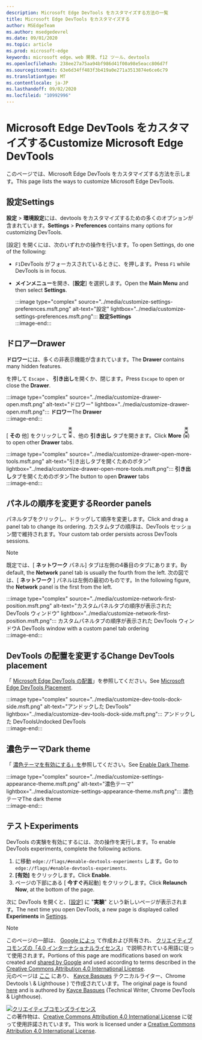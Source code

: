 ```yaml
---
description: Microsoft Edge DevTools をカスタマイズする方法の一覧
title: Microsoft Edge DevTools をカスタマイズする
author: MSEdgeTeam
ms.author: msedgedevrel
ms.date: 09/01/2020
ms.topic: article
ms.prod: microsoft-edge
keywords: microsoft edge、web 開発、f12 ツール、devtools
ms.openlocfilehash: 238ee27a75aa94bf986d41f00a98e5eacc806d7f
ms.sourcegitcommit: 63e6d34ff483f3b419a0e271a3513874e6ce6c79
ms.translationtype: MT
ms.contentlocale: ja-JP
ms.lasthandoff: 09/02/2020
ms.locfileid: "10992996"
---
```

<!-- Copyright Kayce Basques 

   Licensed under the Apache License, Version 2.0 (the "License");
   you may not use this file except in compliance with the License.
   You may obtain a copy of the License at

       https://www.apache.org/licenses/LICENSE-2.0

   Unless required by applicable law or agreed to in writing, software
   distributed under the License is distributed on an "AS IS" BASIS,
   WITHOUT WARRANTIES OR CONDITIONS OF ANY KIND, either express or implied.
   See the License for the specific language governing permissions and
   limitations under the License.  -->





# <span data-ttu-id="3d7aa-104">Microsoft Edge DevTools をカスタマイズする</span><span class="sxs-lookup"><span data-stu-id="3d7aa-104">Customize Microsoft Edge DevTools</span></span>   

  

<span data-ttu-id="3d7aa-105">このページでは、Microsoft Edge DevTools をカスタマイズする方法を示します。</span><span class="sxs-lookup"><span data-stu-id="3d7aa-105">This page lists the ways to customize Microsoft Edge DevTools.</span></span>  

## <span data-ttu-id="3d7aa-106">設定</span><span class="sxs-lookup"><span data-stu-id="3d7aa-106">Settings</span></span>   

<span data-ttu-id="3d7aa-107">**設定**  > **環境設定**には、devtools をカスタマイズするための多くのオプションが含まれています。</span><span class="sxs-lookup"><span data-stu-id="3d7aa-107">**Settings** > **Preferences** contains many options for customizing DevTools.</span></span>  

<span data-ttu-id="3d7aa-108">[設定] を開くには、次のいずれかの操作を行います。</span><span class="sxs-lookup"><span data-stu-id="3d7aa-108">To open Settings, do one of the following:</span></span>  

*   <span data-ttu-id="3d7aa-109">`F1`DevTools がフォーカスされているときに、を押します。</span><span class="sxs-lookup"><span data-stu-id="3d7aa-109">Press `F1` while DevTools is in focus.</span></span>  
*   <span data-ttu-id="3d7aa-110">**メインメニュー**を開き、[**設定**] を選択します。</span><span class="sxs-lookup"><span data-stu-id="3d7aa-110">Open the **Main Menu** and then select **Settings**.</span></span>  
    
    :::image type="complex" source="../media/customize-settings-preferences.msft.png" alt-text="設定" lightbox="../media/customize-settings-preferences.msft.png":::
       **<span data-ttu-id="3d7aa-112">設定</span><span class="sxs-lookup"><span data-stu-id="3d7aa-112">Settings</span></span>**  
    :::image-end:::  
    
## <span data-ttu-id="3d7aa-113">ドロアー</span><span class="sxs-lookup"><span data-stu-id="3d7aa-113">Drawer</span></span>   

<span data-ttu-id="3d7aa-114">**ドロワー**には、多くの非表示機能が含まれています。</span><span class="sxs-lookup"><span data-stu-id="3d7aa-114">The **Drawer** contains many hidden features.</span></span>  

<span data-ttu-id="3d7aa-115">を押して `Escape` 、 **引き出し**を開くか、閉じます。</span><span class="sxs-lookup"><span data-stu-id="3d7aa-115">Press `Escape` to open or close the **Drawer**.</span></span>  

:::image type="complex" source="../media/customize-drawer-open.msft.png" alt-text="ドロワー" lightbox="../media/customize-drawer-open.msft.png":::
   <span data-ttu-id="3d7aa-117">**ドロワー**</span><span class="sxs-lookup"><span data-stu-id="3d7aa-117">The **Drawer**</span></span>  
:::image-end:::  

<span data-ttu-id="3d7aa-118">[ **その** 他] をクリックして ![ ][ImageMoreIcon] 、他の **引き出し** タブを開きます。</span><span class="sxs-lookup"><span data-stu-id="3d7aa-118">Click **More** \(![More][ImageMoreIcon]\) to open other **Drawer** tabs.</span></span>  

:::image type="complex" source="../media/customize-drawer-open-more-tools.msft.png" alt-text="引き出しタブを開くためのボタン" lightbox="../media/customize-drawer-open-more-tools.msft.png":::
   <span data-ttu-id="3d7aa-120">**引き出し**タブを開くためのボタン</span><span class="sxs-lookup"><span data-stu-id="3d7aa-120">The button to open **Drawer** tabs</span></span>  
:::image-end:::  

## <span data-ttu-id="3d7aa-121">パネルの順序を変更する</span><span class="sxs-lookup"><span data-stu-id="3d7aa-121">Reorder panels</span></span>   

<span data-ttu-id="3d7aa-122">パネルタブをクリックし、ドラッグして順序を変更します。</span><span class="sxs-lookup"><span data-stu-id="3d7aa-122">Click and drag a panel tab to change its ordering.</span></span>  <span data-ttu-id="3d7aa-123">カスタムタブの順序は、DevTools セッション間で維持されます。</span><span class="sxs-lookup"><span data-stu-id="3d7aa-123">Your custom tab order persists across DevTools sessions.</span></span>  

> [!NOTE]
> <span data-ttu-id="3d7aa-124">既定では、[ **ネットワーク** パネル] タブは左側の4番目のタブにあります。</span><span class="sxs-lookup"><span data-stu-id="3d7aa-124">By default, the **Network** panel tab is usually the fourth from the left.</span></span>  <span data-ttu-id="3d7aa-125">次の図では、[ **ネットワーク** ] パネルは左側の最初のものです。</span><span class="sxs-lookup"><span data-stu-id="3d7aa-125">In the following figure, the **Network** panel is the first from the left.</span></span>  

:::image type="complex" source="../media/customize-network-first-position.msft.png" alt-text="カスタムパネルタブの順序が表示された DevTools ウィンドウ" lightbox="../media/customize-network-first-position.msft.png":::
   <span data-ttu-id="3d7aa-127">カスタムパネルタブの順序が表示された DevTools ウィンドウ</span><span class="sxs-lookup"><span data-stu-id="3d7aa-127">A DevTools window with a custom panel tab ordering</span></span>  
:::image-end:::  

## <span data-ttu-id="3d7aa-128">DevTools の配置を変更する</span><span class="sxs-lookup"><span data-stu-id="3d7aa-128">Change DevTools placement</span></span>   

<span data-ttu-id="3d7aa-129">「 [Microsoft Edge DevTools の配置][DevToolsPlacement]」を参照してください。</span><span class="sxs-lookup"><span data-stu-id="3d7aa-129">See [Microsoft Edge DevTools Placement][DevToolsPlacement].</span></span>  

:::image type="complex" source="../media/customize-dev-tools-dock-side.msft.png" alt-text="アンドックした DevTools" lightbox="../media/customize-dev-tools-dock-side.msft.png":::
   <span data-ttu-id="3d7aa-131">アンドックした DevTools</span><span class="sxs-lookup"><span data-stu-id="3d7aa-131">Undocked DevTools</span></span>  
:::image-end:::  

## <span data-ttu-id="3d7aa-132">濃色テーマ</span><span class="sxs-lookup"><span data-stu-id="3d7aa-132">Dark theme</span></span>   

<span data-ttu-id="3d7aa-133">「 [濃色テーマを有効にする」を][DarkTheme]参照してください。</span><span class="sxs-lookup"><span data-stu-id="3d7aa-133">See [Enable Dark Theme][DarkTheme].</span></span>  

:::image type="complex" source="../media/customize-settings-appearance-theme.msft.png" alt-text="濃色テーマ" lightbox="../media/customize-settings-appearance-theme.msft.png":::
   <span data-ttu-id="3d7aa-135">濃色テーマ</span><span class="sxs-lookup"><span data-stu-id="3d7aa-135">The dark theme</span></span>  
:::image-end:::  

## <span data-ttu-id="3d7aa-136">テスト</span><span class="sxs-lookup"><span data-stu-id="3d7aa-136">Experiments</span></span>   

<span data-ttu-id="3d7aa-137">DevTools の実験を有効にするには、次の操作を実行します。</span><span class="sxs-lookup"><span data-stu-id="3d7aa-137">To enable DevTools experiments, complete the following actions.</span></span>  

1.  <span data-ttu-id="3d7aa-138">に移動 `edge://flags/#enable-devtools-experiments` します。</span><span class="sxs-lookup"><span data-stu-id="3d7aa-138">Go to `edge://flags/#enable-devtools-experiments`.</span></span>  
1.  <span data-ttu-id="3d7aa-139">**[有効]** をクリックします。</span><span class="sxs-lookup"><span data-stu-id="3d7aa-139">Click **Enable**.</span></span>  
1.  <span data-ttu-id="3d7aa-140">ページの下部にある [ **今すぐ**再起動] をクリックします。</span><span class="sxs-lookup"><span data-stu-id="3d7aa-140">Click **Relaunch Now**, at the bottom of the page.</span></span>  

<span data-ttu-id="3d7aa-141">次に DevTools を開くと、[[設定](#settings)] に "**実験**" という新しいページが表示されます。</span><span class="sxs-lookup"><span data-stu-id="3d7aa-141">The next time you open DevTools, a new page is displayed called **Experiments** in [Settings](#settings).</span></span>  

<!--  
   

  
-->  

<!-- image links -->  

[ImageMoreIcon]: ../media/more-icon.msft.png  

<!-- links -->  

[DevToolsPlacement]: ./placement.md "Microsoft Edge DevTools の配置を変更する |Microsoft ドキュメント"  
[DarkTheme]: ./dark-theme.md "Microsoft Edge DevTools でダークテーマを有効にする |Microsoft ドキュメント"  

> [!NOTE]
> <span data-ttu-id="3d7aa-144">このページの一部は、 [Google によっ][GoogleSitePolicies] て作成および共有され、 [クリエイティブコモンズの「4.0 インターナショナルライセンス][CCA4IL]」で説明されている用語に従って使用されます。</span><span class="sxs-lookup"><span data-stu-id="3d7aa-144">Portions of this page are modifications based on work created and [shared by Google][GoogleSitePolicies] and used according to terms described in the [Creative Commons Attribution 4.0 International License][CCA4IL].</span></span>  
> <span data-ttu-id="3d7aa-145">元のページは [ここ](https://developers.google.com/web/tools/chrome-devtools/customize/index) にあり、 [Kayce Basques][KayceBasques] テクニカルライター、Chrome Devtools \ & Lighthouse \) で作成されています。</span><span class="sxs-lookup"><span data-stu-id="3d7aa-145">The original page is found [here](https://developers.google.com/web/tools/chrome-devtools/customize/index) and is authored by [Kayce Basques][KayceBasques] \(Technical Writer, Chrome DevTools \& Lighthouse\).</span></span>  

[![クリエイティブコモンズライセンス][CCby4Image]][CCA4IL]  
<span data-ttu-id="3d7aa-147">この著作物は、[Creative Commons Attribution 4.0 International License][CCA4IL] に従って使用許諾されています。</span><span class="sxs-lookup"><span data-stu-id="3d7aa-147">This work is licensed under a [Creative Commons Attribution 4.0 International License][CCA4IL].</span></span>  

[CCA4IL]: https://creativecommons.org/licenses/by/4.0  
[CCby4Image]: https://i.creativecommons.org/l/by/4.0/88x31.png  
[GoogleSitePolicies]: https://developers.google.com/terms/site-policies  
[KayceBasques]: https://developers.google.com/web/resources/contributors/kaycebasques  
